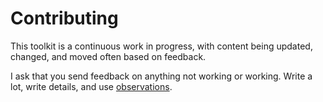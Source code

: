 # Contributing

This toolkit is a continuous work in progress, with content being updated, changed, and moved often based on feedback.

I ask that you send feedback on anything not working or working. Write a lot, write details, and use [observations](../learn-a-new-language/term-observation-is-something-we-can-record-on-camera-or-microphone-or-notice-of-ourselves.md).&#x20;
